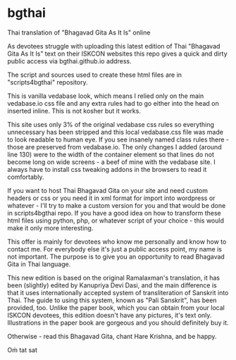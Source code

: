 # bgthai

Thai translation of "Bhagavad Gita As It Is" online

As devotees struggle with uploading this latest edition of Thai "Bhagavad Gita As It Is" text on their ISKCON websites this repo gives a quick and dirty public access via bgthai.github.io address.

The script and sources used to create these html files are in "scripts4bgthai" repository.

This is vanilla vedabase look, which means I relied only on the main vedabase.io css file and any extra rules had to go either into the head on inserted inline. This is not kosher but it works.

This site uses only 3% of the original vedabase css rules so everything unnecessary has been stripped and this local vedabase.css file was made to look readable to human eye. If you see insanely named class rules there - those are preserved from vedabase.io. The only changes I added (around line 130) were to the width of the container element so that lines do not become long on wide screens - a beef of mine with the vedabase site. I always have to install css tweaking addons in the browsers to read it comfortably.

If you want to host Thai Bhagavad Gita on your site and need custom headers or css or you need it in xml format for import into wordpress or whatever - I'll try to make a custom version for you and that would be done in scripts4bgthai repo. If you have a good idea on how to transform these html files using python, php, or whatever script of your choice - this would make it only more interesting. 

This offer is mainly for devotees who know me personally and know how to contact me. For everybody else it's just a public access point, my name is not important. The purpose is to give you an opportunity to read Bhagavad Gita in Thai language.

This new edition is based on the original Ramalaxman's translation, it has been (slightly) edited by Kanupriya Devi Dasi, and the main difference is that it uses internationally accepted system of transliteration of Sanskrit into Thai. The guide to using this system, known as "Pali Sanskrit", has been provided, too. Unlike the paper book, which you can obtain from your local ISKCON devotees, this edition doesn't have any pictures, it's text only. Illustrations in the paper book are gorgeous and you should definitely buy it.

Otherwise - read this Bhagavad Gita, chant Hare Krishna, and be happy.

Oṁ tat sat
